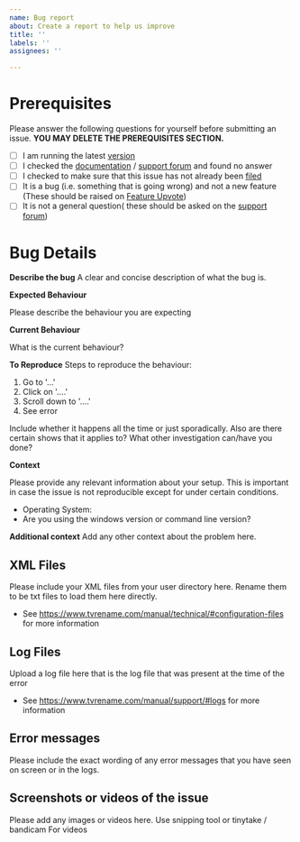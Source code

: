```yaml
---
name: Bug report
about: Create a report to help us improve
title: ''
labels: ''
assignees: ''

---
```


# Prerequisites

Please answer the following questions for yourself before submitting an issue. **YOU MAY DELETE THE PREREQUISITES SECTION.**

- [ ] I am running the latest [version](https://github.com/TV-Rename/tvrename/releases)
- [ ] I checked the [documentation](https://www.tvrename.com/manual/user/) / [support forum](https://groups.google.com/forum/#!forum/tvrename) and found no answer
- [ ] I checked to make sure that this issue has not already been [filed](https://github.com/TV-Rename/tvrename/issues)
- [ ] It is a bug (i.e. something that is going wrong) and not a new feature (These should be raised on [Feature Upvote](https://tvrename.featureupvote.com/))
 - [ ] It is not a general question( these should be asked on the [support forum](https://groups.google.com/forum/#!forum/tvrename))

# Bug Details

**Describe the bug**
A clear and concise description of what the bug is.

**Expected Behaviour**

Please describe the behaviour you are expecting

**Current Behaviour**

What is the current behaviour?

**To Reproduce**
Steps to reproduce the behaviour:
1. Go to '...'
2. Click on '....'
3. Scroll down to '....'
4. See error


Include whether it happens all the time or just sporadically. Also are there certain shows that it applies to?  What other investigation can/have you done?

**Context**

Please provide any relevant information about your setup. This is important in case the issue is not reproducible except for under certain conditions.

* Operating System:
* Are you using the windows version or command line version?

**Additional context**
Add any other context about the problem here.

## XML Files

Please include your XML files from your user directory here. Rename them to be txt files to load them here directly.
- See https://www.tvrename.com/manual/technical/#configuration-files for more information

## Log Files

Upload a log file here that is the log file that was present at the time of the error
 - See https://www.tvrename.com/manual/support/#logs for more information

## Error messages

Please include the exact wording of any error messages that you have seen on screen or in the logs.

## Screenshots or videos of the issue

Please add any images or videos here. Use snipping tool or tinytake / bandicam For videos
